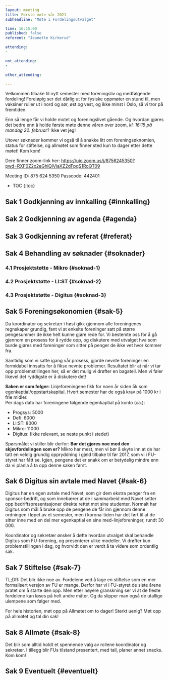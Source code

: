 ```yaml
---
layout: meeting
title: Første møte vår 2021
subheadline: "Møte i Fordelingsutvalget"

time: 16:15:00
published: false
referent: "Jeanette Kirkerud"

attending:
-

not_attending:
- 

other_attending:

---
```


Velkommen tilbake til nytt semester med foreningsliv og medfølgende fordeling!
Foreløpig ser det dårlig ut for fysiske oppmøter en stund til,
men vaksiner ruller ut i nord og sør, øst og vest, og ikke minst i Oslo, 
så vi tror på fremtiden. 

Enn så lenge får vi holde motet og foreningslivet gående. 
Og hvordan gjøres det bedre enn å holde første møte denne våren 
over zoom, *kl. 16:15 på mandag 22. februar*? Ikke vet jeg!

Utover søknader kommer vi også til å snakke litt om 
foreningsøknomien, status for stiftelse, og allmøtet som finner 
sted kun to dager etter dette møtet! Kom kom!


Dere finner zoom-link her:
https://uio.zoom.us/j/8756245350?pwd=RXF0Z2x2eGhlQlViaXZ2dFpqS1RoQT09

Meeting ID: 875 624 5350
Passcode: 442401


* TOC
{:toc}

## Sak 1 Godkjenning av innkalling {#innkalling}

## Sak 2 Godkjenning av agenda {#agenda}

## Sak 3 Godkjenning av referat {#referat}

## Sak 4 Behandling av søknader {#soknader}

### 4.1 Prosjektstøtte - Mikro {#soknad-1}

### 4.2 Prosjektstøtte - LI:ST {#soknad-2}

### 4.3 Prosjektstøtte - Digitus {#soknad-3}

## Sak 5 Foreningsøkonomien {#sak-5}
Da koordinator og sekretær i høst gikk gjennom alle foreningenes regnskaper grundig, 
fant vi at enkelte foreninger satt på større pengesummer de ikke helt kunne gjøre rede for. 
Vi bestemte oss for å gå gjennom en prosess for å rydde opp, og diskutere med utvalget 
hva som burde gjøres med foreninger som sitter på penger de ikke vet hvor kommer fra. 

Samtidig som vi satte igang vår prosess, gjorde nevnte foreninger en formidabel innsatts for 
å fikse nevnte problemer. Resultatet blir at når vi tar opp problemstillingen her, 
så er det mulig vi drøfter en bagatell. Men vi føler likevel det ryddigste er å diskutere det!

**Saken er som følger:**
Linjeforeningene fikk for noen år siden 5k som egenkaptial/oppstartskapital.
Hvert semester har de også krav på 1000 kr i frie midler.  
Per dags dato har foreningene følgende egenkaptial på konto (ca.):
- Progsys: 5000
- Defi: 6000
- LI:ST: 8000
- Mikro: 11000
- Digitus: (Ikke relevant, se neste punkt i stedet)

Spørsmålet vi stiller blir derfor: 
**Bør det gjøres noe med den skjevfordelingen som er?**
Mikro har mest, men vi bør å skyte inn at de har tatt en veldig grundig oppryddning i gjeld 
tilbake til før 2017, som vi i FU-styret har fått se. 
Igjen, pengene det er snakk om er betydelig mindre 
enn da vi planla å ta opp denne saken først. 

## Sak 6 Digitus sin avtale med Navet {#sak-6}
Digitus har en egen avtale med Navet, som gir dem ekstra penger 
fra en sponsor-bedrift, og som innebærer at de i sammarbeid med 
Navet setter opp bedriftspresentasjoner direkte rettet mot sine 
studenter. Normalt har Digitus som mål å bruke opp de pengene de får inn
gjennom denne ordningen i løpet av et semester, men i korona-tiden 
har det ført til at de sitter inne med en del mer egenkaptial en sine
med-linjeforeninger, rundt 30 000. 

Koordinator og sekretær ønsker å døfte hvordan utvalget skal 
behandle Digitus som FU-forening, og presenterer ulike modeller.
Vi drøfter kun problemstillingen i dag, og hvorvidt den er verdt å ta 
videre som ordentlig sak.  

## Sak 7 Stiftelse {#sak-7}
TL;DR: Det blir ikke noe av. 
Fordelene ved å lage en stiftelse som en mer formalisert versjon av FU er mange. 
Derfor har vi i FU-styret de siste årene pratet om å starte den opp. 
Men etter nøyere granskning ser vi at de fleste fordelene kan løses på helt andre måter. 
Og da slipper man også de utallige ulempene som følger med. 

For hele historien, møt opp på Allmøtet om to dager!
Sterkt uenig? Møt opp på allmøtet og tal din sak!

## Sak 8 Allmøte {#sak-8}
Det blir som alltid holdt et spennende valg av rollene koordinator og sekretær.
I tillegg blir FUs tilstand presentert, med tall, planer annet snacks.
Kom kom! 

## Sak 9 Eventuelt {#eventuelt}
